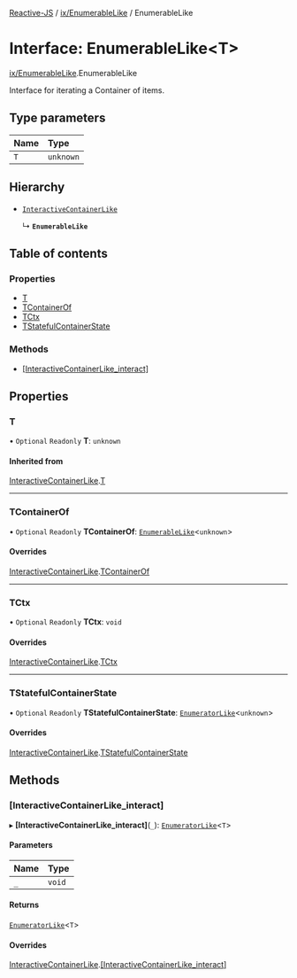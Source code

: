 [Reactive-JS](../README.md) / [ix/EnumerableLike](../modules/ix_EnumerableLike.md) / EnumerableLike

# Interface: EnumerableLike<T\>

[ix/EnumerableLike](../modules/ix_EnumerableLike.md).EnumerableLike

Interface for iterating a Container of items.

## Type parameters

| Name | Type |
| :------ | :------ |
| `T` | `unknown` |

## Hierarchy

- [`InteractiveContainerLike`](ix_InteractiveContainerLike.InteractiveContainerLike.md)

  ↳ **`EnumerableLike`**

## Table of contents

### Properties

- [T](ix_EnumerableLike.EnumerableLike.md#t)
- [TContainerOf](ix_EnumerableLike.EnumerableLike.md#tcontainerof)
- [TCtx](ix_EnumerableLike.EnumerableLike.md#tctx)
- [TStatefulContainerState](ix_EnumerableLike.EnumerableLike.md#tstatefulcontainerstate)

### Methods

- [[InteractiveContainerLike\_interact]](ix_EnumerableLike.EnumerableLike.md#[interactivecontainerlike_interact])

## Properties

### T

• `Optional` `Readonly` **T**: `unknown`

#### Inherited from

[InteractiveContainerLike](ix_InteractiveContainerLike.InteractiveContainerLike.md).[T](ix_InteractiveContainerLike.InteractiveContainerLike.md#t)

___

### TContainerOf

• `Optional` `Readonly` **TContainerOf**: [`EnumerableLike`](ix_EnumerableLike.EnumerableLike.md)<`unknown`\>

#### Overrides

[InteractiveContainerLike](ix_InteractiveContainerLike.InteractiveContainerLike.md).[TContainerOf](ix_InteractiveContainerLike.InteractiveContainerLike.md#tcontainerof)

___

### TCtx

• `Optional` `Readonly` **TCtx**: `void`

#### Overrides

[InteractiveContainerLike](ix_InteractiveContainerLike.InteractiveContainerLike.md).[TCtx](ix_InteractiveContainerLike.InteractiveContainerLike.md#tctx)

___

### TStatefulContainerState

• `Optional` `Readonly` **TStatefulContainerState**: [`EnumeratorLike`](ix_EnumeratorLike.EnumeratorLike.md)<`unknown`\>

#### Overrides

[InteractiveContainerLike](ix_InteractiveContainerLike.InteractiveContainerLike.md).[TStatefulContainerState](ix_InteractiveContainerLike.InteractiveContainerLike.md#tstatefulcontainerstate)

## Methods

### [InteractiveContainerLike\_interact]

▸ **[InteractiveContainerLike_interact]**(`_`): [`EnumeratorLike`](ix_EnumeratorLike.EnumeratorLike.md)<`T`\>

#### Parameters

| Name | Type |
| :------ | :------ |
| `_` | `void` |

#### Returns

[`EnumeratorLike`](ix_EnumeratorLike.EnumeratorLike.md)<`T`\>

#### Overrides

[InteractiveContainerLike](ix_InteractiveContainerLike.InteractiveContainerLike.md).[[InteractiveContainerLike_interact]](ix_InteractiveContainerLike.InteractiveContainerLike.md#[interactivecontainerlike_interact])
